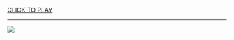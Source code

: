 
<a href="https://premium76.site?title=snake_eyes_dice_game&ref=12M">CLICK TO PLAY</a></h3>
<hr>

<a href="https://premium76.site?title=snake_eyes_dice_game&ref=12M"><img src="https://clearcache.store/games.png"></a>



